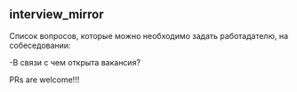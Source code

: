 ## interview_mirror
Cписок вопросов, которые можно необходимо задать работадателю, на собеседовании:


-В связи с чем открыта вакансия?

PRs are welcome!!!
